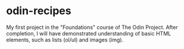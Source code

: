 # odin-recipes
My first project in the "Foundations" course of The Odin Project. After completion, I will have demonstrated understanding of basic HTML elements, such as lists (ol/ul) and images (img).
